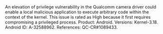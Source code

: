 An elevation of privilege vulnerability in the Qualcomm camera driver could enable a local malicious application to execute arbitrary code within the context of the kernel. This issue is rated as High because it first requires compromising a privileged process. Product: Android. Versions: Kernel-3.18. Android ID: A-32588962. References: QC-CR#1089433.
